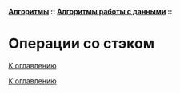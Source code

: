 **[Алгоритмы](../../README.md#алгоритмы) :: [Алгоритмы работы с данными](../../README.md#алгоритмы-работы-с-данными) ::**
# Операции со стэком

<!--

-->

[К оглавлению](../../README.md#алгоритмы-работы-с-данными)



[К оглавлению](../../README.md#алгоритмы-работы-с-данными)
